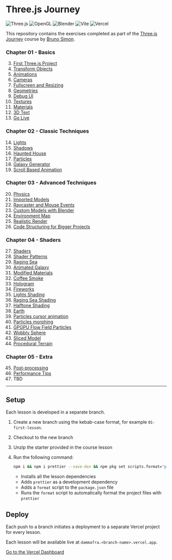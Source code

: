 # Three.js Journey

![Three.js](https://img.shields.io/badge/ThreeJs-black?style=for-the-badge&logo=three.js&logoColor=white)
![OpenGL](https://img.shields.io/badge/OpenGL-FFFFFF?style=for-the-badge&logo=opengl)
![Blender](https://img.shields.io/badge/blender-%23F5792A.svg?style=for-the-badge&logo=blender&logoColor=white)
![Vite](https://img.shields.io/badge/Vite-B73BFE?style=for-the-badge&logo=vite&logoColor=FFD62E)
![Vercel](https://img.shields.io/badge/Vercel-000000?style=for-the-badge&logo=vercel&logoColor=white)

This repository contains the exercises completed as part of the [Three.js Journey](https://threejs-journey.com/) course by [Bruno Simon](https://bruno-simon.com/).

### Chapter 01 - Basics

3.  [First Three.js Project](https://dammafra-03-first-threejs-project.vercel.app)
4.  [Transform Objects](https://dammafra-04-transform-objects.vercel.app)
5.  [Animations](https://dammafra-05-animations.vercel.app)
6.  [Cameras](https://dammafra-06-cameras.vercel.app)
7.  [Fullscreen and Resizing](https://dammafra-07-fullscreen-and-resizing.vercel.app)
8.  [Geometries](https://dammafra-08-geometries.vercel.app)
9.  [Debug UI](https://dammafra-09-debug-ui.vercel.app)
10. [Textures](https://dammafra-10-textures.vercel.app)
11. [Materials](https://dammafra-11-materials.vercel.app)
12. [3D Text](https://dammafra-12-3d-text.vercel.app)
13. [Go Live](https://dammafra-13-go-live.vercel.app)

### Chapter 02 - Classic Techniques

14. [Lights](https://dammafra-14-lights.vercel.app)
15. [Shadows](https://dammafra-15-shadows.vercel.app)
16. [Haunted House](https://dammafra-16-haunted-house.vercel.app)
17. [Particles](https://dammafra-17-particles.vercel.app)
18. [Galaxy Generator](https://dammafra-18-galaxy-generator.vercel.app)
19. [Scroll Based Animation](https://dammafra-19-scroll-based-animation.vercel.app)

### Chapter 03 - Advanced Techniques

20. [Physics](https://dammafra-20-physics.vercel.app)
21. [Imported Models](https://dammafra-21-imported-models.vercel.app)
22. [Raycaster and Mouse Events](https://dammafra-22-raycaster-and-mouse-events.vercel.app)
23. [Custom Models with Blender](https://dammafra-23-custom-models-with-blender.vercel.app)
24. [Environment Map](https://dammafra-24-environment-map.vercel.app)
25. [Realistic Render](https://dammafra-25-realistic-render.vercel.app)
26. [Code Structuring for Bigger Projects](https://dammafra-26-code-structuring-for-bigger-projects.vercel.app)

### Chapter 04 - Shaders

27. [Shaders](https://dammafra-27-shaders.vercel.app)
28. [Shader Patterns](https://dammafra-28-shader-patterns.vercel.app)
29. [Raging Sea](https://dammafra-29-raging-sea.vercel.app)
30. [Animated Galaxy](https://dammafra-30-animated-galaxy.vercel.app)
31. [Modified Materials](https://dammafra-31-modified-materials.vercel.app)
32. [Coffee Smoke](https://dammafra-32-coffee-smoke.vercel.app)
33. [Hologram](https://dammafra-33-hologram.vercel.app)
34. [Fireworks](https://dammafra-34-fireworks.vercel.app)
35. [Lights Shading](https://dammafra-35-lights-shading.vercel.app)
36. [Raging Sea Shading](https://dammafra-36-raging-sea-shading.vercel.app)
37. [Halftone Shading](https://dammafra-37-halftone-shading.vercel.app)
38. [Earth](https://dammafra-38-earth.vercel.app)
39. [Particles cursor animation](https://dammafra-39-particles-cursor-animation.vercel.app)
40. [Particles morphing](https://dammafra-40-particles-morphing.vercel.app)
41. [GPGPU Flow Field Particles](https://dammafra-41-gpgpu-flow-field-particles.vercel.app)
42. [Wobbly Sphere](https://dammafra-42-wobbly-sphere.vercel.app)
43. [Sliced Model](https://dammafra-43-sliced-model.vercel.app)
44. [Procedural Terrain](https://dammafra-44-procedural-terrain.vercel.app)

### Chapter 05 - Extra

45. [Post-processing](https://dammafra-45-post-processing.vercel.app)
46. [Performance Tips](https://dammafra-46-performance-tips.vercel.app)
47. TBD

<hr />

## Setup

Each lesson is developed in a separate branch.

1. Create a new branch using the kebab-case format,
   for example `01-first-lesson`.
2. Checkout to the new branch
3. Unzip the starter provided in the course lesson
4. Run the following command:

   ```bash
   npm i && npm i prettier --save-dev && npm pkg set scripts.format="prettier --write ." && npm run format
   ```
   - Installs all the lesson dependencies
   - Adds `prettier` as a development dependency
   - Adds a `format` script to the `package.json` file
   - Runs the `format` script to automatically format the project files with `prettier`

## Deploy

Each push to a branch initiates a deployment to a separate Vercel project for every lesson.

Each lesson will be available live at `dammafra.<branch-name>.vercel.app`.

[Go to the Vercel Dashboard](https://vercel.com/dammafras-projects)
